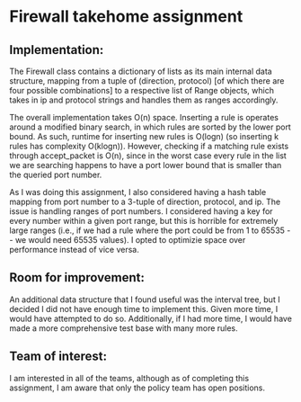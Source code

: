 # Firewall takehome assignment

## Implementation:
The Firewall class contains a dictionary of lists as its main internal data structure, mapping from a tuple of (direction, protocol) [of which there are four possible combinations] to a respective list of Range objects, which takes in ip and protocol strings and handles them as ranges accordingly. 

The overall implementation takes O(n) space. Inserting a rule is operates around a modified binary search, in which rules are sorted by the lower port bound. As such, runtime for inserting new rules is O(logn) (so inserting k rules has complexity O(klogn)). However, checking if a matching rule exists through accept_packet is O(n), since in the worst case every rule in the list we are searching happens to have a port lower bound that is smaller than the queried port number. 

As I was doing this assignment, I also considered having a hash table mapping from port number to a 3-tuple of direction, protocol, and ip. The issue is handling ranges of port numbers. I considered having a key for every number within a given port range, but this is horrible for extremely large ranges (i.e., if we had a rule where the port could be from 1 to 65535 -- we would need 65535 values). I opted to optimizie space over performance instead of vice versa.

## Room for improvement:
An additional data structure that I found useful was the interval tree, but I decided I did not have enough time to implement this. Given more time, I would have attempted to do so.
Additionally, if I had more time, I would have made a more comprehensive test base with many more rules. 

## Team of interest:
I am interested in all of the teams, although as of completing this assignment, I am aware that only the policy team has open positions.
